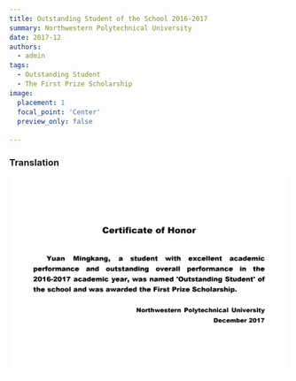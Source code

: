 ```yaml
---
title: Outstanding Student of the School 2016-2017
summary: Northwestern Polytechnical University
date: 2017-12
authors:
  - admin
tags:
  - Outstanding Student
  - The First Prize Scholarship
image:
  placement: 1
  focal_point: 'Center'
  preview_only: false
  
---
```


### Translation

![](./17en.png)



